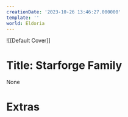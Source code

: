```yaml
---
creationDate: '2023-10-26 13:46:27.000000'
template: ''
world: Eldoria
---
```

![[Default Cover]]

# Title: Starforge Family

None

# Extras

